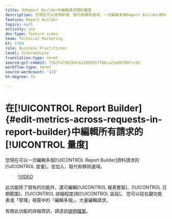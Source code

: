 ```yaml
---
title: 在Report Builder中編輯請求間的量度
description: 您現在可以使用新增、取代和移除選項，一次編輯多個Report Builder資料請求的量度。
feature: Report Builder
topics: null
activity: use
doc-type: feature video
team: Technical Marketing
kt: 1769
role: Business Practitioner
level: Intermediate
translation-type: tm+mt
source-git-commit: f3b3fa7d91b0cb21005b57768ca23ed6700fcc03
workflow-type: tm+mt
source-wordcount: '113'
ht-degree: 1%

---
```



# 在[!UICONTROL Report Builder]{#edit-metrics-across-requests-in-report-builder}中編輯所有請求的[!UICONTROL 量度]

您現在可以一次編輯多個[!UICONTROL Report Builder]資料請求的[!UICONTROL 度量]，並加入、取代和移除選項。

>[!VIDEO](https://video.tv.adobe.com/v/23547/?quality=12)

此功能除了現有的功能外，還可編輯[!UICONTROL 報表套裝]、[!UICONTROL 日期範圍]、[!UICONTROL 詳細程度]和[!UICONTROL 區段]。 您可以從右鍵功能表或「管理」視窗中的「編輯多個」，大量編輯請求。

有關此功能的詳細資訊，請造訪[說明檔案](https://marketing.adobe.com/resources/help/en_US/arb/edit_multiple_metrics.html)。
